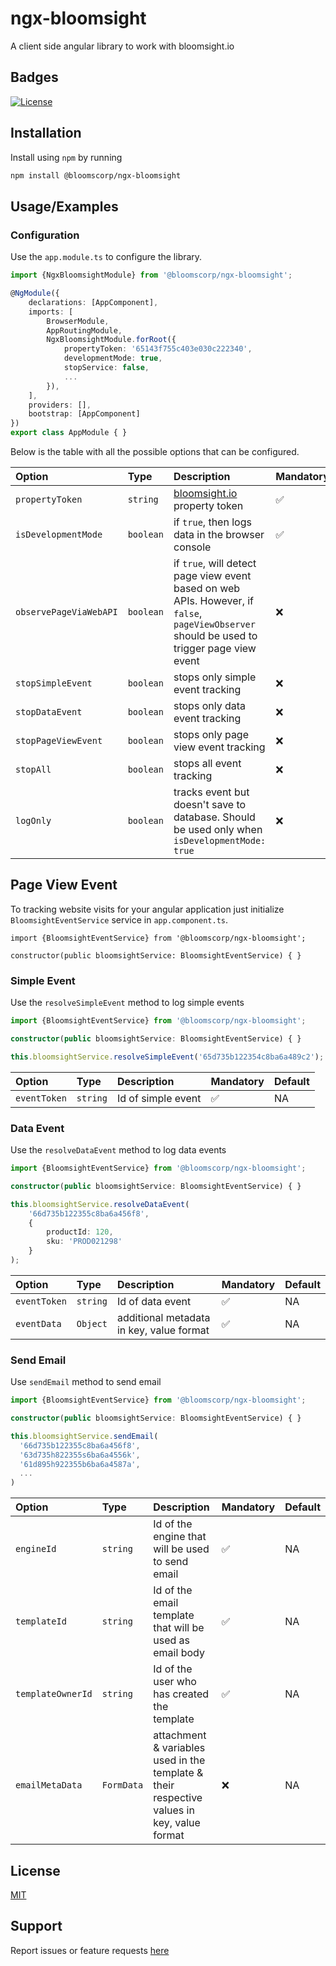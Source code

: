 # ngx-bloomsight

A client side angular library to work with bloomsight.io

## Badges

[![ License](https://img.shields.io/badge/License-MIT-green.svg)](./LICENSE.md)

## Installation

Install using `npm` by running

```bash
npm install @bloomscorp/ngx-bloomsight
```

## Usage/Examples


### Configuration

Use the `app.module.ts` to configure the library.

```ts
import {NgxBloomsightModule} from '@bloomscorp/ngx-bloomsight';

@NgModule({
    declarations: [AppComponent],
    imports: [
        BrowserModule,
        AppRoutingModule,
        NgxBloomsightModule.forRoot({
            propertyToken: '65143f755c403e030c222340',
            developmentMode: true,
            stopService: false,
            ...
        }),
    ],
    providers: [],
    bootstrap: [AppComponent]
})
export class AppModule { }
```

Below is the table with all the possible options that can be configured.

| Option                 | Type      | Description                                                                                                                                 | Mandatory | Default |
|:-----------------------|:----------|:--------------------------------------------------------------------------------------------------------------------------------------------|:----------|:--------|
| `propertyToken`        | `string`  | [bloomsight.io](https://bloomsight.io) property token                                                                                       | ✅         | NA      |
| `isDevelopmentMode`    | `boolean` | if `true`, then logs data in the browser console                                                                                            | ✅         | NA      |
| `observePageViaWebAPI` | `boolean` | if `true`, will detect page view event based on web APIs. However, if `false`, `pageViewObserver` should be used to trigger page view event | ❌         | `true`  |
| `stopSimpleEvent`      | `boolean` | stops only simple event tracking                                                                                                            | ❌         | `false` |
| `stopDataEvent`        | `boolean` | stops only data event tracking                                                                                                              | ❌         | `false` |
| `stopPageViewEvent`    | `boolean` | stops only page view event tracking                                                                                                         | ❌         | `false` |
| `stopAll`              | `boolean` | stops all event tracking                                                                                                                    | ❌         | `false` |
| `logOnly`              | `boolean` | tracks event but doesn't save to database. Should be used only when `isDevelopmentMode: true`                                               | ❌         | `false` |


## Page View Event
To tracking website visits for your angular application just initialize `BloomsightEventService` service in  `app.component.ts`.
```
import {BloomsightEventService} from '@bloomscorp/ngx-bloomsight';

constructor(public bloomsightService: BloomsightEventService) { }
```

### Simple Event

Use the `resolveSimpleEvent` method to log simple events

```ts
import {BloomsightEventService} from '@bloomscorp/ngx-bloomsight';

constructor(public bloomsightService: BloomsightEventService) { }

this.bloomsightService.resolveSimpleEvent('65d735b122354c8ba6a489c2');
```
| Option       | Type     | Description        | Mandatory | Default |
|:-------------|:---------|:-------------------|:----------|:--------|
| `eventToken` | `string` | Id of simple event | ✅         | NA      |


### Data Event

Use the `resolveDataEvent` method to log data events

```ts
import {BloomsightEventService} from '@bloomscorp/ngx-bloomsight';

constructor(public bloomsightService: BloomsightEventService) { }

this.bloomsightService.resolveDataEvent(
    '66d735b122355c8ba6a456f8', 
    {
        productId: 120,
        sku: 'PROD021298'
    }
);
```
| Option       | Type     | Description                              | Mandatory | Default |
|:-------------|:---------|:-----------------------------------------|:----------|:--------|
| `eventToken` | `string` | Id of data event                         | ✅         | NA      |
| `eventData`  | `Object` | additional metadata in key, value format | ✅         | NA      |


### Send Email

Use `sendEmail` method to send email

```ts
import {BloomsightEventService} from '@bloomscorp/ngx-bloomsight';

constructor(public bloomsightService: BloomsightEventService) { }

this.bloomsightService.sendEmail(
  '66d735b122355c8ba6a456f8', 
  '63d735h822355s6ba6a4556k',
  '61d895h922355b6ba6a4587a',
  ...
)
```

| Option            | Type       | Description                                                                                | Mandatory | Default |
|:------------------|:-----------|:-------------------------------------------------------------------------------------------|:----------|:--------|
| `engineId`        | `string`   | Id of the engine that will be used to send email                                           | ✅         | NA      |
| `templateId`      | `string`   | Id of the email template that will be used as email body                                   | ✅         | NA      |
| `templateOwnerId` | `string`   | Id of the user who has created the template                                                | ✅         | NA      |
| `emailMetaData`   | `FormData` | attachment & variables used in the template & their respective values in key, value format | ❌         | NA      |

## License

[MIT](./LICENSE.md)


## Support

Report issues or feature requests [here]()

